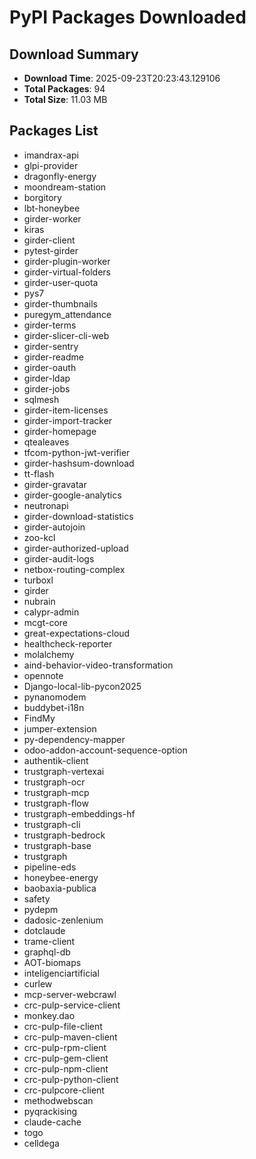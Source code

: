 # PyPI Packages Downloaded

## Download Summary
- **Download Time**: 2025-09-23T20:23:43.129106
- **Total Packages**: 94
- **Total Size**: 11.03 MB

## Packages List
- imandrax-api
- glpi-provider
- dragonfly-energy
- moondream-station
- borgitory
- lbt-honeybee
- girder-worker
- kiras
- girder-client
- pytest-girder
- girder-plugin-worker
- girder-virtual-folders
- girder-user-quota
- pys7
- girder-thumbnails
- puregym_attendance
- girder-terms
- girder-slicer-cli-web
- girder-sentry
- girder-readme
- girder-oauth
- girder-ldap
- girder-jobs
- sqlmesh
- girder-item-licenses
- girder-import-tracker
- girder-homepage
- qtealeaves
- tfcom-python-jwt-verifier
- girder-hashsum-download
- tt-flash
- girder-gravatar
- girder-google-analytics
- neutronapi
- girder-download-statistics
- girder-autojoin
- zoo-kcl
- girder-authorized-upload
- girder-audit-logs
- netbox-routing-complex
- turboxl
- girder
- nubrain
- calypr-admin
- mcgt-core
- great-expectations-cloud
- healthcheck-reporter
- molalchemy
- aind-behavior-video-transformation
- opennote
- Django-local-lib-pycon2025
- pynanomodem
- buddybet-i18n
- FindMy
- jumper-extension
- py-dependency-mapper
- odoo-addon-account-sequence-option
- authentik-client
- trustgraph-vertexai
- trustgraph-ocr
- trustgraph-mcp
- trustgraph-flow
- trustgraph-embeddings-hf
- trustgraph-cli
- trustgraph-bedrock
- trustgraph-base
- trustgraph
- pipeline-eds
- honeybee-energy
- baobaxia-publica
- safety
- pydepm
- dadosic-zenlenium
- dotclaude
- trame-client
- graphql-db
- AOT-biomaps
- inteligenciartificial
- curlew
- mcp-server-webcrawl
- crc-pulp-service-client
- monkey.dao
- crc-pulp-file-client
- crc-pulp-maven-client
- crc-pulp-rpm-client
- crc-pulp-gem-client
- crc-pulp-npm-client
- crc-pulp-python-client
- crc-pulpcore-client
- methodwebscan
- pyqrackising
- claude-cache
- togo
- celldega
